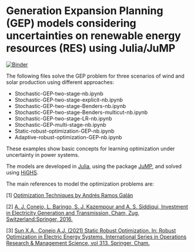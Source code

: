 # Generation Expansion Planning (GEP) models considering uncertainties on renewable energy resources (RES) using Julia/JuMP

[![Binder](https://mybinder.org/badge_logo.svg)](https://mybinder.org/v2/gh/datejada/generation-expansion-planning-models-jump/main)

The following files solve the GEP problem for three scenarios of wind and solar production using different approaches:

- Stochastic-GEP-two-stage-nb.ipynb
- Stochastic-GEP-two-stage-explicit-nb.ipynb
- Stochastic-GEP-two-stage-Benders-nb.ipynb
- Stochastic-GEP-two-stage-Benders-multicut-nb.ipynb
- Stochastic-GEP-two-stage-LR-nb.ipynb
- Stochastic-GEP-multi-stage-nb.ipynb
- Static-robust-optimization-GEP-nb.ipynb
- Adaptive-robust-optimization-GEP-nb.ipynb

These examples show basic concepts for learning optimization under uncertainty in power systems.

The models are developed in [Julia](https://julialang.org/), using the package [JuMP](https://jump.dev/JuMP.jl/stable/), and solved using [HiGHS](https://highs.dev/).

The main references to model the optimization problems are:

[1] [Optimization Techniques by Andrés Ramos Galán](https://pascua.iit.comillas.edu/aramos/OT.htm)

[2] [A. J. Conejo, L. Baringo, S. J. Kazempour and A. S. Siddiqui, Investment in Electricity Generation and Transmission, Cham, Zug, Switzerland:Springer, 2016.](https://link.springer.com/book/10.1007/978-3-319-29501-5)

[3] [Sun X.A., Conejo A.J. (2021) Static Robust Optimization. In: Robust Optimization in Electric Energy Systems. International Series in Operations Research & Management Science, vol 313. Springer, Cham.]( https://doi.org/10.1007/978-3-030-85128-6_2)
